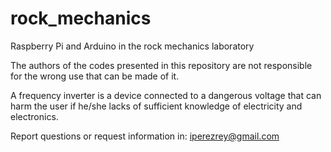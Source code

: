 # rock_mechanics
Raspberry Pi and Arduino in the rock mechanics laboratory

The authors of the codes presented in this repository are not responsible for the wrong use that can be made of it.

A frequency inverter is a device connected to a dangerous voltage that can harm the user if he/she
lacks of sufficient knowledge of electricity and electronics.

Report questions or request information in: iperezrey@gmail.com
